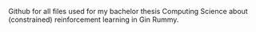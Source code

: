 Github for all files used for my bachelor thesis Computing Science about (constrained) reinforcement learning in Gin Rummy.
